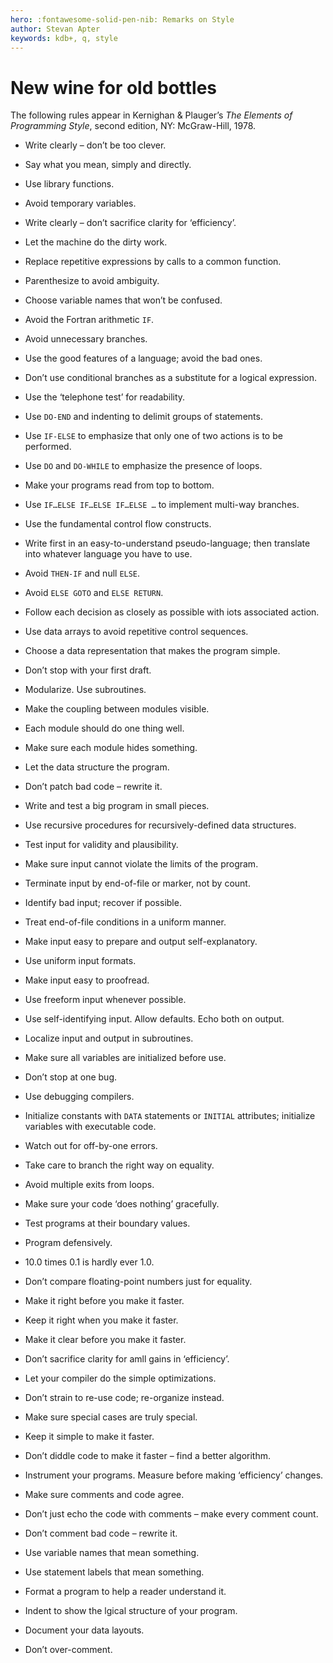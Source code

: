 ```yaml
---
hero: :fontawesome-solid-pen-nib: Remarks on Style
author: Stevan Apter
keywords: kdb+, q, style
---
```


# New wine for old bottles


The following rules appear in Kernighan & Plauger’s _The Elements of Programming Style_, second edition, NY: McGraw-Hill, 1978.

-   Write clearly – don’t be too clever.

-   Say what you mean, simply and directly.
-   Use library functions.
-   Avoid temporary variables.
-   Write clearly – don’t sacrifice clarity for ‘efficiency’.
-   Let the machine do the dirty work.
-   Replace repetitive expressions by calls to a common function.
-   Parenthesize to avoid ambiguity.
-   Choose variable names that won’t be confused.
-   Avoid the Fortran arithmetic `IF`.
-   Avoid unnecessary branches.
-   Use the good features of a language; avoid the bad ones.
-   Don’t use conditional branches as a substitute for a logical expression.
-   Use the ‘telephone test’ for readability.

-   Use `DO-END` and indenting to delimit groups of statements.
-   Use `IF-ELSE` to emphasize that only one of two actions is to be performed. 
-   Use `DO` and `DO-WHILE` to emphasize the presence of loops.
-   Make your programs read from top to bottom.
-   Use `IF…ELSE IF…ELSE IF…ELSE …` to implement multi-way branches.
-   Use the fundamental control flow constructs. 
-   Write first in an easy-to-understand pseudo-language; then translate into whatever language you have to use.
-   Avoid `THEN-IF` and null `ELSE`.
-   Avoid `ELSE GOTO` and `ELSE RETURN`.
-   Follow each decision as closely as possible with iots associated action.
-   Use data arrays to avoid repetitive control sequences.
-   Choose a data representation that makes the program simple.
-   Don’t stop with your first draft.

-   Modularize. Use subroutines.
-   Make the coupling between modules visible.
-   Each module should do one thing well.
-   Make sure each module hides something.
-   Let the data structure the program.
-   Don’t patch bad code – rewrite it.
-   Write and test a big program in small pieces.
-   Use recursive procedures for recursively-defined data structures.

-   Test input for validity and plausibility.
-   Make sure input cannot violate the limits of the program.
-   Terminate input by end-of-file or marker, not by count.
-   Identify bad input; recover if possible.
-   Treat end-of-file conditions in a uniform manner.
-   Make input easy to prepare and output self-explanatory.
-   Use uniform input formats.
-   Make input easy to proofread.
-   Use freeform input whenever possible.
-   Use self-identifying input. Allow defaults. Echo both on output.
-   Localize input and output in subroutines. 

-   Make sure all variables are initialized before use.
-   Don’t stop at one bug.
-   Use debugging compilers.
-   Initialize constants with `DATA` statements or `INITIAL` attributes; initialize variables with executable code.
-   Watch out for off-by-one errors.
-   Take care to branch the right way on equality.
-   Avoid multiple exits from loops.
-   Make sure your code ‘does nothing’ gracefully.
-   Test programs at their boundary values.
-   Program defensively.
-   10.0 times 0.1 is hardly ever 1.0.
-   Don’t compare floating-point numbers just for equality. 

-   Make it right before you make it faster.
-   Keep it right when you make it faster.
-   Make it clear before you make it faster.
-   Don’t sacrifice clarity for amll gains in ‘efficiency’.
-   Let your compiler do the simple optimizations.
-   Don’t strain to re-use code; re-organize instead.
-   Make sure special cases are truly special.
-   Keep it simple to make it faster.
-   Don’t diddle code to make it faster – find a better algorithm.
-   Instrument your programs. Measure before making ‘efficiency’ changes.

-   Make sure comments and code agree.
-   Don’t just echo the code with comments – make every comment count.
-   Don’t comment bad code – rewrite it.
-   Use variable names that mean something.
-   Use statement labels that mean something.
-   Format a program to help a reader understand it.
-   Indent to show the lgical structure of your program. 
-   Document your data layouts.
-   Don’t over-comment.

